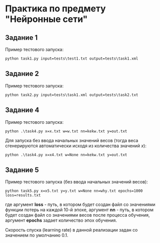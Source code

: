 # Практика по предмету "Нейронные сети"

## Задание 1

Пример тестового запуска:

```
python task1.py input=tests\test1.txt output=tests\task1.xml
```

## Задание 2

Пример тестового запуска:

```
python task2.py input=tests\task1.xml output=tests\task2.txt
```

## Задание 4

Пример тестового запуска:

```
python .\task4.py x=x.txt w=w.txt nn=kekw.txt y=out.txt
```

Для запуска без ввода начальных значений весов (тогда веса сгенерируются автоматически исходя из количества значений $x$):

```
python .\task4.py x=x4.txt w=None nn=kekw.txt y=out.txt
```

## Задание 5

Пример тестового запуска (без ввода начальных значений весов):

```
python task5.py x=x5.txt y=y.txt w=None nn=why.txt epochs=1000 loss=results.txt
```

где аргумент **loss** - путь, в котором будет создан файл со значениями функции потерь на каждой 10-й эпохе, аргумент **nn** - путь, в котором будет создан файл со значениями весов после процесса обучения, аргумент **epochs** задает количество эпох обучения.

Скорость спуска (learning rate) в данной реализации задан со значением по умолчанию $0.1$.